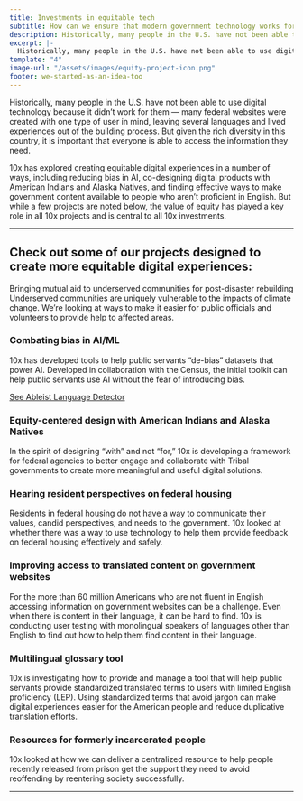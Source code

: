 ```yaml
---
title: Investments in equitable tech
subtitle: How can we ensure that modern government technology works for everyone, especially those most in need?
description: Historically, many people in the U.S. have not been able to use digital technology because it didn’t work for them — many federal websites were created with one type of user in mind, leaving several languages and lived experiences out of the building process. But given the rich diversity in this country, it is important that everyone is able to access the information they need.  
excerpt: |-
  Historically, many people in the U.S. have not been able to use digital technology because it didn’t work for them — many federal websites were created with one type of user in mind, leaving several languages and lived experiences out of the building process. But given the rich diversity in this country, it is important that everyone is able to access the information they need.
template: "4"
image-url: "/assets/images/equity-project-icon.png"
footer: we-started-as-an-idea-too
---
```

<p class="usa-intro">  
  Historically, many people in the U.S. have not been able to use digital technology because it didn’t work for them — many federal websites were created with one type of user in mind, leaving several languages and lived experiences out of the building process. But given the rich diversity in this country, it is important that everyone is able to access the information they need.
</p>

10x has explored creating equitable digital experiences in a number of ways, including reducing bias in AI, co-designing digital products with American Indians and Alaska Natives, and finding effective ways to make government content available to people who aren’t proficient in English. But while a few projects are noted below, the value of equity has played a key role in all 10x projects and is central to all 10x investments.

---

## Check out some of our projects designed to create more equitable digital experiences:

Bringing mutual aid to underserved communities for post-disaster rebuilding
Underserved communities are uniquely vulnerable to the impacts of climate change. We’re looking at ways to make it easier for public officials and volunteers to provide help to affected areas.

### Combating bias in AI/ML

10x has developed tools to help public servants “de-bias” datasets that power AI. Developed in collaboration with the Census, the initial toolkit can help public servants use AI without the fear of introducing bias.

<p class="static-purple-button usa-button">
  <a class="usa-link" rel="noreferrer" target="_blank" href="https://10x.gsa.gov/reports/fy21-impact-report/">
    See Ableist Language Detector
  </a>
</p>

### Equity-centered design with American Indians and Alaska Natives

In the spirit of designing “with” and not “for,” 10x is developing a framework for federal agencies to better engage and collaborate with Tribal governments to create more meaningful and useful digital solutions.

### Hearing resident perspectives on federal housing

Residents in federal housing do not have a way to communicate their values, candid perspectives, and needs to the government. 10x looked at whether there was a way to use technology to help them provide feedback on federal housing effectively and safely.

### Improving access to translated content on government websites

For the more than 60 million Americans who are not fluent in English accessing information on government websites can be a challenge. Even when there is content in their language, it can be hard to find. 10x is conducting user testing with monolingual speakers of languages other than English to find out how to help them find content in their language.

### Multilingual glossary tool

10x is investigating how to provide and manage a tool that will help public servants provide standardized translated terms to users with limited English proficiency (LEP). Using standardized terms that avoid jargon can make digital experiences easier for the American people and reduce duplicative translation efforts.

### Resources for formerly incarcerated people

10x looked at how we can deliver a centralized resource to help people recently released from prison get the support they need to avoid reoffending by reentering society successfully.

---